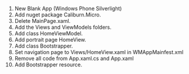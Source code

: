 
1. New Blank App (Windows Phone Silverlight)
2. Add nuget package Caliburn.Micro.
3. Delete MainPage.xaml.
4. Add the Views and ViewModels folders.
5. Add class HomeViewModel.
6. Add portrait page HomeView.
7. Add class Bootstrapper.
8. Set navigation page to Views/HomeView.xaml in WMAppMainfest.xml
9. Remove all code from App.xaml.cs and App.xaml
10. Add Bootstrapper resource.